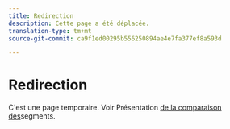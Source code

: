 ```yaml
---
title: Redirection
description: Cette page a été déplacée.
translation-type: tm+mt
source-git-commit: ca9f1ed00295b556250894ae4e7fa377ef8a593d

---
```



# Redirection

C'est une page temporaire. Voir Présentation [de la comparaison des](segment-comparison.md)segments.
